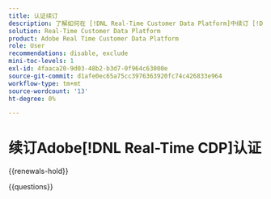 ```yaml
---
title: 认证续订
description: 了解如何在 [!DNL Real-Time Customer Data Platform]中续订 [!DNL Experience Platform] 认证。
solution: Real-Time Customer Data Platform
product: Adobe Real Time Customer Data Platform
role: User
recommendations: disable, exclude
mini-toc-levels: 1
exl-id: 4faaca20-9d03-48b2-b3d7-0f964c63000e
source-git-commit: d1afe0ec65a75cc3976363920fc74c426833e964
workflow-type: tm+mt
source-wordcount: '13'
ht-degree: 0%

---
```


# 续订Adobe[!DNL Real-Time CDP]认证

{{renewals-hold}}

<!--

Your Adobe certification is valid for two years. If you are nearing this two-year mark, it's time to renew your certification to keep it active. 

First, select the appropriate level on the tab below (Professional, Expert, or Master). Then carefully review what you'll need to do to renew your certification. 
 
Be sure that you provide ample time to complete all the requirements before your certification expires. 
 
It's important to note that if your certification expires, you'll have to retake the certification exam, which is NOT free of charge. 

>[!IMPORTANT]
>
>**Log in first:** The following links will function **only** after a **successful login** to the [Adobe Credential Management System](https://www.certmetrics.com/adobe){target="_blank"}.
>
><br>
>
>**To share a link:** If you would like to share the link to a renewal exam or assessment with a colleague, please link to the overall exam renewal page,  not the URL of the exam itself, to avoid login issues.

>[!BEGINTABS]

>[!TAB Professional]

+++Adobe [!DNL Real-Time CDP] Business Practitioner Professional

## You should have the following **active** certification:

* Adobe [!DNL Real-Time CDP] Business Practitioner Professional

## Instructions for renewing your certification:

* **Step 1**: Successfully log in to [Adobe Credential Management System](https://www.certmetrics.com/adobe){target="_blank"}, then return to this page
* **Step 2**: Review the exam objectives and resources
* **Step 3**: Take and pass the exam

## Get ready

**Exam details:**

* Level: Professional (0-12 months' experience)
* Passing Score: 29/38
* Time: 76 minutes
* Delivery: On-demand / non-proctored
* Available languages: English
* Cost: FREE
* Exam ID: AD5-E845 Adobe [!DNL Real-Time CDP] Business Practitioner Professional

**Scope and objectives:**

Section 1: Segments and Activation 11%

* Create segment and activate to destination
* Configure new destinations
* Apply concepts required to target identities in destinations
* Identify attribute mappings and scheduling of segments to destination

Section 2: Privacy and Data Governance 8%

* Demonstrate an understanding of DULE policies and their impacts on data availability at destinations
* Ensure privacy and data compliance measures are followed

Section 3: Business Analysis 12%

* Identify use cases which tie back to business KPIs
* Perform data analysis on customer segments in platform
* Demonstrate an understanding of data flow concepts

Section 4: Schemas and Profiles 7%

* Demonstrate an understanding of Adobe Experience Platform concepts
* Use profile features

## Get prepped

You are not required to complete training before taking the exam, and training alone will not provide you with the knowledge and skills required to pass the exam. A combination of training and successful, on-the-job experience are critical to providing you with the repository needed to pass the exam.

Here are some suggested resources to help you prepare:

**Section 1**

* [Segment Builder UI guide](https://experienceleague.adobe.com/docs/experience-platform/segmentation/ui/segment-builder.html?lang=zh-Hans){target="_blank"}
* [Activate audiences to streaming destinations](https://experienceleague.adobe.com/docs/experience-platform/destinations/ui/activate/activate-segment-streaming-destinations.html?lang=zh-Hans){target="_blank"}
* [Destination types and categories](https://experienceleague.adobe.com/docs/experience-platform/destinations/destination-types.html?lang=zh-Hans){target="_blank"}
* [Streaming segmentation](https://experienceleague.adobe.com/docs/experience-platform/segmentation/ui/streaming-segmentation.html?lang=zh-Hans){target="_blank"}
* [Guardrails for activation data](https://experienceleague.adobe.com/docs/experience-platform/destinations/guardrails.html?lang=zh-Hans){target="_blank"}
* [Activate audiences to batch profile export destinations](https://experienceleague.adobe.com/docs/experience-platform/destinations/ui/activate/activate-batch-profile-destinations.html?lang=zh-Hans){target="_blank"}
* [Destinations overview](https://experienceleague.adobe.com/docs/experience-platform/destinations/home.html?lang=zh-Hans){target="_blank"}
* [Identity handling in the destinations activation workflow](https://experienceleague.adobe.com/docs/experience-platform/destinations/how-destinations-work/identity-handling.html?lang=zh-Hans){target="_blank"}
* [Supported identities](https://experienceleague.adobe.com/docs/experience-platform/destinations/catalog/social/facebook.html?lang=zh-Hans#supported-identities){target="_blank"}
* [Activate audiences to batch profile export destinations](https://experienceleague.adobe.com/docs/experience-platform/destinations/ui/activate/activate-batch-profile-destinations.html?lang=zh-Hans){target="_blank"}
  
**Section 2**

* [Data Governance overview](https://experienceleague.adobe.com/docs/experience-platform/data-governance/home.html?lang=zh-Hans){target="_blank"}
* [Data Governance in Real-Time CDP](https://experienceleague.adobe.com/docs/experience-platform/rtcdp/privacy/data-governance-overview.html?lang=zh-Hans){target="_blank"}
* [Data usage policies overview](https://experienceleague.adobe.com/docs/experience-platform/data-governance/policies/overview.html?lang=zh-Hans){target="_blank"}
* [Manage data usage labels in the UI](https://experienceleague.adobe.com/docs/experience-platform/data-governance/labels/user-guide.html?lang=zh-Hans){target="_blank"}
* [Automatic policy enforcement](https://experienceleague.adobe.com/docs/experience-platform/data-governance/enforcement/auto-enforcement.html?lang=zh-Hans){target="_blank"}
* [Use the Request Builder](https://experienceleague.adobe.com/docs/experience-platform/privacy/ui/user-guide.html?lang=zh-Hans#request-builder){target="_blank"}
 
**Section 3**

* [Segmentation Service overview](https://experienceleague.adobe.com/docs/experience-platform/segmentation/home.html?lang=zh-Hans){target="_blank"}
* [Intelligently re-engage your customers to return](https://experienceleague.adobe.com/docs/experience-platform/rtcdp/use-cases/personalization-insights-engagement/intelligent-re-engagement.html?lang=zh-Hans){target="_blank"}
* [Customer AI overview](https://experienceleague.adobe.com/docs/experience-platform/intelligent-services/customer-ai/overview.html?lang=zh-Hans){target="_blank"}
* [Create sequential audiences](https://experienceleague.adobe.com/docs/platform-learn/tutorials/audiences/create-sequential-audiences.html?lang=zh-Hans){target="_blank"}
* [Build a multi-entity segment](https://experienceleague.adobe.com/docs/platform-learn/getting-started-for-data-architects-and-data-engineers/build-segments.html?lang=zh-Hans#build-a-multi-entity-segment){target="_blank"}
* [Streaming segmentation](https://experienceleague.adobe.com/docs/experience-platform/segmentation/ui/streaming-segmentation.html?lang=zh-Hans){target="_blank"}
* [Create audiences](https://experienceleague.adobe.com/docs/platform-learn/tutorials/audiences/create-audiences.html?lang=zh-Hans){target="_blank"}
* [Monitor dataflows for identities in the UI](https://experienceleague.adobe.com/docs/experience-platform/dataflows/ui/monitor-identities.html?lang=zh-Hans){target="_blank"}
* [Activate audiences to batch profile export destinations](https://experienceleague.adobe.com/docs/experience-platform/destinations/ui/activate/activate-batch-profile-destinations.html?lang=zh-Hans){target="_blank"}
* [Partial batch ingestion](https://experienceleague.adobe.com/docs/experience-platform/ingestion/batch/partial.html?lang=zh-Hans){target="_blank"}
 
**Section 4**
 
* [Export datasets to cloud storage destinations](https://experienceleague.adobe.com/docs/experience-platform/destinations/ui/activate/export-datasets.html?lang=zh-Hans){target="_blank"}
* [Event forwarding overview](https://experienceleague.adobe.com/docs/experience-platform/tags/event-forwarding/overview.html?lang=zh-Hans){target="_blank"}
* [Identity Service overview](https://experienceleague.adobe.com/docs/experience-platform/identity/home.html?lang=zh-Hans){target="_blank"}
* [Merge policies overview](https://experienceleague.adobe.com/docs/experience-platform/profile/merge-policies/overview.html?lang=zh-Hans){target="_blank"}
* [Real-Time Customer Profile UI guide](https://experienceleague.adobe.com/docs/experience-platform/profile/ui/user-guide.html?lang=zh-Hans){target="_blank"}
* [Profiles dashboard](https://experienceleague.adobe.com/docs/experience-platform/dashboards/guides/profiles.html?lang=zh-Hans){target="_blank"}
* [Browse profiles in Real-Time Customer Data Platform](https://experienceleague.adobe.com/docs/experience-platform/rtcdp/profile/profile-browse.html?lang=zh-Hans){target="_blank"}

## Renew your certification

Ensure that you have followed step 1 above, and successfully logged in to [Adobe Credential Management System](https://www.certmetrics.com/adobe){target="_blank"} first. Then, to renew your certification, click on the button below.

[!BADGE Take the Adobe [!DNL Real-Time CDP] Business Practitioner Professional Renewal Exam AD5-E845]{type=Informative url="https://www.certmetrics.com/adobe/candidate/caveon_sso_adobe.aspx?ssoLogin=true&eid=AD5-E845 newtab=true"} 

>[!NOTE]
>
>This exam is free, open book, and un-proctored. You may take the exam up to three times. If you are unsuccessful after the third attempt, you must wait **30 days** to try again. Failure to comply might result in your certification being revoked.

+++

>[!ENDTABS]

## Questions

View the certification [FAQ](https://experienceleague.adobe.com/docs/certification/certification/faq.html?lang=zh-Hans){target="_blank"}.

Additional questions? [Contact us](mailto:certif@adobe.com).

-->

{{questions}}
